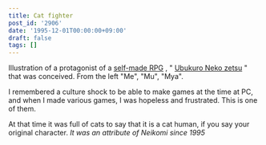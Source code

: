 ```yaml
---
title: Cat fighter
post_id: '2906'
date: '1995-12-01T00:00:00+09:00'
draft: false
tags: []
---
```


Illustration of a protagonist of a [self-made RPG](/tags/cats-story) , " [Ubukuro Neko zetsu](/cats_story) " that was conceived. From the left "Me", "Mu", "Mya".

I remembered a culture shock to be able to make games at the time at PC, and when I made various games, I was hopeless and frustrated. This is one of them.

At that time it was full of cats to say that it is a cat human, if you say your original character. _It was an attribute of Neikomi since 1995_